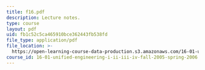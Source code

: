 ```yaml
---
title: f16.pdf
description: Lecture notes.
type: course
layout: pdf
uid: fb1c52c5ca465910bce362443fb538fd
file_type: application/pdf
file_location: >-
  https://open-learning-course-data-production.s3.amazonaws.com/16-01-unified-engineering-i-ii-iii-iv-fall-2005-spring-2006/fb1c52c5ca465910bce362443fb538fd_f16.pdf
course_id: 16-01-unified-engineering-i-ii-iii-iv-fall-2005-spring-2006
---
```

